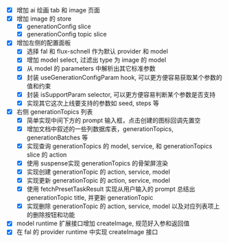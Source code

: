 - [x] 增加 ai 绘画 tab 和 image 页面
- [x] 增加 image 的 store
  - [x] generationConfig slice
  - [x] generationConfig topic slice
- [x] 增加左侧的配置面板
  - [x] 选择 fal 和 flux-schnell 作为默认 provider 和 model
  - [x] 增加 model select, 过滤出 type 为 image 的 model
  - [x] 从 model 的 parameters 中解析出其它标准参数
  - [x] 封装 useGenerationConfigParam hook, 可以更方便容易获取某个参数的值和约束
  - [x] 封装 isSupportParam selector, 可以更方便容易判断某个参数是否支持
  - [x] 实现其它这次上线要支持的参数如 seed, steps 等
- [x] 右侧 generationTopics 列表
  - [x] 简单实现中间下方的 prompt 输入框，点击创建的图标回调先置空
  - [x] 增加文档中叙述的一些列数据库表，generationTopics, generationBatches 等
  - [x] 实现查询 generationTopics 的 model, service, 和 generationTopics slice 的 action
  - [x] 使用 suspense实现 generationTopics 的骨架屏渲染
  - [x] 实现创建 generationTopic 的 action, service, model
  - [x] 实现更新 generationTopic 的 action, service, model
  - [x] 使用 fetchPresetTaskResult 实现从用户输入的 prompt 总结出 generationTopic title, 并更新 generationTopic
  - [x] 实现删除 generationTopic 的 action, service, model 以及对应列表项上的删除按钮和功能
- [x] model runtime 扩展接口增加 createImage, 规范好入参和返回值
- [x] 在 fal 的 provider runtime 中实现 createImage 接口
